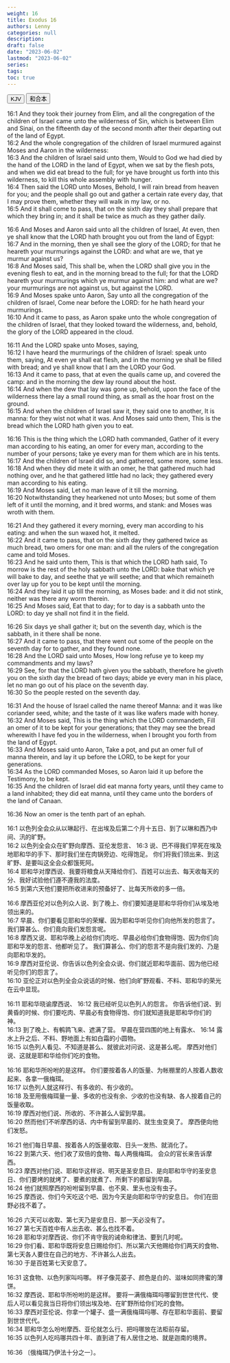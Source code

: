 ```yaml
---
weight: 16
title: Exodus 16
authors: Lenny
categories: null
description: 
draft: false
date: "2023-06-02"
lastmod: "2023-06-02"
series: 
tags: 
toc: true
---
```


<!--more-->

<!-- Tab links -->
<div class="tab">
  <button class="tablinks active" onclick="tablabel(event, 'english')">KJV</button>
  <button class="tablinks" onclick="tablabel(event, 'chinese')">和合本</button>
  
</div>

<!-- Tab content -->
<div id="english" class="tabcontent" style="display:block">

16:1 And they took their journey from Elim, and all the congregation of the children of Israel came unto the wilderness of Sin, which is between Elim and Sinai, on the fifteenth day of the second month after their departing out of the land of Egypt.  
16:2 And the whole congregation of the children of Israel murmured against Moses and Aaron in the wilderness:  
16:3 And the children of Israel said unto them, Would to God we had died by the hand of the LORD in the land of Egypt, when we sat by the flesh pots, and when we did eat bread to the full; for ye have brought us forth into this wilderness, to kill this whole assembly with hunger.  
16:4 Then said the LORD unto Moses, Behold, I will rain bread from heaven for you; and the people shall go out and gather a certain rate every day, that I may prove them, whether they will walk in my law, or no.  
16:5 And it shall come to pass, that on the sixth day they shall prepare that which they bring in; and it shall be twice as much as they gather daily.  

16:6 And Moses and Aaron said unto all the children of Israel, At even, then ye shall know that the LORD hath brought you out from the land of Egypt:  
16:7 And in the morning, then ye shall see the glory of the LORD; for that he heareth your murmurings against the LORD: and what are we, that ye murmur against us?  
16:8 And Moses said, This shall be, when the LORD shall give you in the evening flesh to eat, and in the morning bread to the full; for that the LORD heareth your murmurings which ye murmur against him: and what are we? your murmurings are not against us, but against the LORD.  
16:9 And Moses spake unto Aaron, Say unto all the congregation of the children of Israel, Come near before the LORD: for he hath heard your murmurings.  
16:10 And it came to pass, as Aaron spake unto the whole congregation of the children of Israel, that they looked toward the wilderness, and, behold, the glory of the LORD appeared in the cloud.  

16:11 And the LORD spake unto Moses, saying,  
16:12 I have heard the murmurings of the children of Israel: speak unto them, saying, At even ye shall eat flesh, and in the morning ye shall be filled with bread; and ye shall know that I am the LORD your God.  
16:13 And it came to pass, that at even the quails came up, and covered the camp: and in the morning the dew lay round about the host.  
16:14 And when the dew that lay was gone up, behold, upon the face of the wilderness there lay a small round thing, as small as the hoar frost on the ground.  
16:15 And when the children of Israel saw it, they said one to another, It is manna: for they wist not what it was. And Moses said unto them, This is the bread which the LORD hath given you to eat.  

16:16 This is the thing which the LORD hath commanded, Gather of it every man according to his eating, an omer for every man, according to the number of your persons; take ye every man for them which are in his tents.  
16:17 And the children of Israel did so, and gathered, some more, some less.  
16:18 And when they did mete it with an omer, he that gathered much had nothing over, and he that gathered little had no lack; they gathered every man according to his eating.  
16:19 And Moses said, Let no man leave of it till the morning.  
16:20 Notwithstanding they hearkened not unto Moses; but some of them left of it until the morning, and it bred worms, and stank: and Moses was wroth with them.  

16:21 And they gathered it every morning, every man according to his eating: and when the sun waxed hot, it melted.  
16:22 And it came to pass, that on the sixth day they gathered twice as much bread, two omers for one man: and all the rulers of the congregation came and told Moses.  
16:23 And he said unto them, This is that which the LORD hath said, To morrow is the rest of the holy sabbath unto the LORD: bake that which ye will bake to day, and seethe that ye will seethe; and that which remaineth over lay up for you to be kept until the morning.  
16:24 And they laid it up till the morning, as Moses bade: and it did not stink, neither was there any worm therein.  
16:25 And Moses said, Eat that to day; for to day is a sabbath unto the LORD: to day ye shall not find it in the field.  

16:26 Six days ye shall gather it; but on the seventh day, which is the sabbath, in it there shall be none.  
16:27 And it came to pass, that there went out some of the people on the seventh day for to gather, and they found none.  
16:28 And the LORD said unto Moses, How long refuse ye to keep my commandments and my laws?  
16:29 See, for that the LORD hath given you the sabbath, therefore he giveth you on the sixth day the bread of two days; abide ye every man in his place, let no man go out of his place on the seventh day.  
16:30 So the people rested on the seventh day.  

16:31 And the house of Israel called the name thereof Manna: and it was like coriander seed, white; and the taste of it was like wafers made with honey.  
16:32 And Moses said, This is the thing which the LORD commandeth, Fill an omer of it to be kept for your generations; that they may see the bread wherewith I have fed you in the wilderness, when I brought you forth from the land of Egypt.  
16:33 And Moses said unto Aaron, Take a pot, and put an omer full of manna therein, and lay it up before the LORD, to be kept for your generations.  
16:34 As the LORD commanded Moses, so Aaron laid it up before the Testimony, to be kept.  
16:35 And the children of Israel did eat manna forty years, until they came to a land inhabited; they did eat manna, until they came unto the borders of the land of Canaan.  

16:36 Now an omer is the tenth part of an ephah.  
</div>


<div id="chinese" class="tabcontent">

16:1 以色列全会众从以琳起行、在出埃及后第二个月十五日、到了以琳和西乃中间、汛的旷野。  
16:2 以色列全会众在旷野向摩西、亚伦发怨言、
16:3 说、巴不得我们早死在埃及地耶和华的手下、那时我们坐在肉锅旁边、吃得饱足。  你们将我们领出来、到这旷野、是要叫这全会众都饿死阿。  
16:4 耶和华对摩西说、我要将粮食从天降给你们、百姓可以出去、每天收每天的分、我好试验他们遵不遵我的法度。  
16:5 到第六天他们要把所收进来的预备好了、比每天所收的多一倍。  

16:6 摩西亚伦对以色列众人说、到了晚上、你们要知道是耶和华将你们从埃及地领出来的。  
16:7 早晨、你们要看见耶和华的荣耀、因为耶和华听见你们向他所发的怨言了。  我们算甚么、你们竟向我们发怨言呢。  
16:8 摩西又说、耶和华晚上必给你们肉吃、早晨必给你们食物得饱、因为你们向耶和华发的怨言、他都听见了。  我们算甚么、你们的怨言不是向我们发的、乃是向耶和华发的。  
16:9 摩西对亚伦说、你告诉以色列全会众说、你们就近耶和华面前、因为他已经听见你们的怨言了。  
16:10 亚伦正对以色列全会众说话的时候、他们向旷野观看、不料、耶和华的荣光在云中显现。  

16:11 耶和华晓谕摩西说、
16:12 我已经听见以色列人的怨言。  你告诉他们说、到黄昏的时候、你们要吃肉、早晨必有食物得饱、你们就知道我是耶和华你们的　神。  
16:13 到了晚上、有鹌鹑飞来、遮满了营。  早晨在营四围的地上有露水、
16:14 露水上升之后、不料、野地面上有如白霜的小圆物。  
16:15 以色列人看见、不知道是甚么、就彼此对问说、这是甚么呢。  摩西对他们说、这就是耶和华给你们吃的食物。  

16:16 耶和华所吩咐的是这样。  你们要按着各人的饭量、为帐棚里的人按着人数收起来、各拿一俄梅珥。  
16:17 以色列人就这样行、有多收的、有少收的。  
16:18 及至用俄梅珥量一量、多收的也没有余、少收的也没有缺、各人按着自己的饭量收取。  
16:19 摩西对他们说、所收的、不许甚么人留到早晨。  
16:20 然而他们不听摩西的话、内中有留到早晨的、就生虫变臭了。  摩西便向他们发怒。  

16:21 他们每日早晨、按着各人的饭量收取、日头一发热、就消化了。  
16:22 到第六天、他们收了双倍的食物、每人两俄梅珥。  会众的官长来告诉摩西。  
16:23 摩西对他们说、耶和华这样说、明天是圣安息日、是向耶和华守的圣安息日、你们要烤的就烤了、要煮的就煮了、所剩下的都留到早晨。  
16:24 他们就照摩西的吩咐留到早晨、也不臭、里头也没有虫子。  
16:25 摩西说、你们今天吃这个吧、因为今天是向耶和华守的安息日。  你们在田野必找不着了。  

16:26 六天可以收取、第七天乃是安息日、那一天必没有了。  
16:27 第七天百姓中有人出去收、甚么也找不着。  
16:28 耶和华对摩西说、你们不肯守我的诫命和律法、要到几时呢。  
16:29 你们看、耶和华既将安息日赐给你们、所以第六天他赐给你们两天的食物、第七天各人要住在自己的地方、不许甚么人出去。  
16:30 于是百姓第七天安息了。  

16:31 这食物、以色列家叫吗哪。  样子像芫荽子、颜色是白的、滋味如同搀蜜的薄饼。  
16:32 摩西说、耶和华所吩咐的是这样。  要将一满俄梅珥吗哪留到世世代代、使后人可以看见我当日将你们领出埃及地、在旷野所给你们吃的食物。  
16:33 摩西对亚伦说、你拿一个罐子、盛一满俄梅珥吗哪、存在耶和华面前、要留到世世代代。  
16:34 耶和华怎么吩咐摩西、亚伦就怎么行、把吗哪放在法柜前存留。  
16:35 以色列人吃吗哪共四十年、直到进了有人居住之地、就是迦南的境界。  

16:36 〔俄梅珥乃伊法十分之一〕。  

</div>


